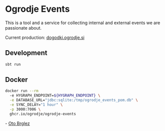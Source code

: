 # Ogrodje Events

This is a tool and a service for collecting internal and external events we are passionate about.

Current production: [dogodki.ogrodje.si](https://dogodki.ogrodje.si)

## Development

```bash
sbt run
```

## Docker

```bash
docker run --rm
  -e HYGRAPH_ENDPOINT=${HYGRAPH_ENDPOINT} \
  -e DATABASE_URL="jdbc:sqlite:/tmp/ogrodje_events_pom.db" \
  -e SYNC_DELAY="1 hour" \
  -p 3000:7006 \
  ghcr.io/ogrodje/ogrodje-events
```

\- [Oto Brglez](https://github.com/otobrglez)
